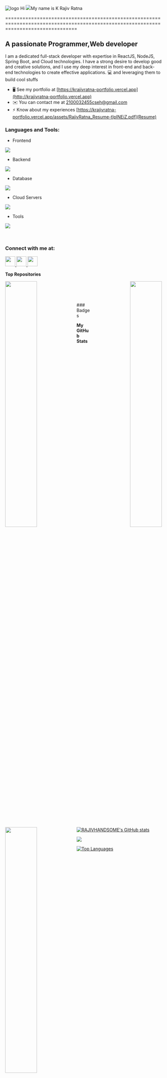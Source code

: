 ![logo](logo(1).png)
Hi ![](https://user-images.githubusercontent.com/18350557/176309783-0785949b-9127-417c-8b55-ab5a4333674e.gif)My name is K Rajiv Ratna

=====================================================================================================================================

A passionate Programmer,Web developer
-------------------------------------

I am a dedicated full-stack developer with expertise in ReactJS, NodeJS, Spring Boot, and Cloud technologies. I have a strong desire to develop good and creative solutions, and I use my deep interest in front-end and back-end technologies to create effective applications. 💻 and leveraging them to build cool stuffs

* 🖥️  See my portfolio at [https://krajivratna-portfolio.vercel.app](http://krajivratna-portfolio.vercel.app)
* ✉️  You can contact me at [2100032455cseh@gmail.com](mailto:2100032455cseh@gmail.com)
* ⚡  Know about my experiences [https://krajivratna-portfolio.vercel.app/assets/RajivRatna_Resume-tIpINEiZ.pdf](Resume)

<h3 align="left">Languages and Tools:</h3>

- Frontend
<p align="left">
  <a href="https://skillicons.dev">
    <img src="https://skillicons.dev/icons?i=js,react,redux,bootstrap" />
  </a>
</p>

- Backend
<p align="left">
  <a href="https://skillicons.dev">
    <img src="https://skillicons.dev/icons?i=java,nodejs,spring,express,mongoose" />
  </a>
</p>

- Database
<p align="left">
  <a href="https://skillicons.dev">
    <img src="https://skillicons.dev/icons?i=mongodb,mysql,postgresql" />
  </a>
</p>

- Cloud Servers
<p align="left">
  <a href="https://skillicons.dev">
    <img src="https://skillicons.dev/icons?i=aws,firebase" />
  </a>
</p>

- Tools
<p align="left">
  <a href="https://skillicons.dev">
    <img src="https://skillicons.dev/icons?i=git,github,docker,idea,vscode,postman,linux" />
  </a>
</p>

<br/>

### Connect with me at:

<p align="left"> <a href="https://www.github.com/RAJIVHANDSOME" target="_blank" rel="noreferrer"> <picture> <source media="(prefers-color-scheme: dark)" srcset="https://raw.githubusercontent.com/danielcranney/readme-generator/main/public/icons/socials/github-dark.svg" /> <source media="(prefers-color-scheme: light)" srcset="https://raw.githubusercontent.com/danielcranney/readme-generator/main/public/icons/socials/github.svg" /> <img src="https://raw.githubusercontent.com/danielcranney/readme-generator/main/public/icons/socials/github.svg" width="32" height="32" /> </picture> </a> <a href="http://www.instagram.com/rajivratna_18/?__pwa=1" target="_blank" rel="noreferrer"> <picture> <source media="(prefers-color-scheme: dark)" srcset="https://raw.githubusercontent.com/danielcranney/readme-generator/main/public/icons/socials/instagram-dark.svg" /> <source media="(prefers-color-scheme: light)" srcset="https://raw.githubusercontent.com/danielcranney/readme-generator/main/public/icons/socials/instagram.svg" /> <img src="https://raw.githubusercontent.com/danielcranney/readme-generator/main/public/icons/socials/instagram.svg" width="32" height="32" /> </picture> </a> <a href="https://www.linkedin.com/in/kokkiligadda-rajiv-ratna-79b592239/" target="_blank" rel="noreferrer"> <picture> <source media="(prefers-color-scheme: dark)" srcset="https://raw.githubusercontent.com/danielcranney/readme-generator/main/public/icons/socials/linkedin-dark.svg" /> <source media="(prefers-color-scheme: light)" srcset="https://raw.githubusercontent.com/danielcranney/readme-generator/main/public/icons/socials/linkedin.svg" /> <img src="https://raw.githubusercontent.com/danielcranney/readme-generator/main/public/icons/socials/linkedin.svg" width="32" height="32" /> </picture> </a>
</p>

<b>Top Repositories</b>

<div width="100%" align="center"><a href="https://github.com/RAJIVHANDSOME/agriinsight" align="left"><img align="left" width="45%" src="https://github-readme-stats.vercel.app/api/pin/?username=RAJIVHANDSOME&repo=agriinsight&title_color=0891b2&text_color=ffffff&icon_color=0891b2&bg_color=1c1917&hide_border=true&locale=en" /></a><a href="https://github.com/RAJIVHANDSOME/JewelleryApp" align="right"><img align="right" width="45%" src="https://github-readme-stats.vercel.app/api/pin/?username=RAJIVHANDSOME&repo=JewelleryApp&title_color=0891b2&text_color=ffffff&icon_color=0891b2&bg_color=1c1917&hide_border=true&locale=en" /></a></div><br />
<br/>
<div width="100%" align="center"><a href="https://github.com/RAJIVHANDSOME/rajiv_portfolio" align="left"><img align="left" width="45%" src="https://github-readme-stats.vercel.app/api/pin/?username=RAJIVHANDSOME&repo=rajiv_portfolio&title_color=0891b2&text_color=ffffff&icon_color=0891b2&bg_color=1c1917&hide_border=true&locale=en" /></a></div>
<br/>
<br/>
### Badges

<b>My GitHub Stats</b>

<a href="http://www.github.com/RAJIVHANDSOME"><img src="https://github-readme-stats.vercel.app/api?username=RAJIVHANDSOME&show_icons=true&hide=&count_private=true&title_color=0891b2&text_color=ffffff&icon_color=0891b2&bg_color=1c1917&hide_border=true&show_icons=true" alt="RAJIVHANDSOME's GitHub stats" /></a>

<a href="http://www.github.com/RAJIVHANDSOME"><img src="https://github-readme-streak-stats.herokuapp.com/?user=RAJIVHANDSOME&stroke=ffffff&background=1c1917&ring=0891b2&fire=0891b2&currStreakNum=ffffff&currStreakLabel=0891b2&sideNums=ffffff&sideLabels=ffffff&dates=ffffff&hide_border=true" /></a>

<a href="https://github.com/RAJIVHANDSOME" align="left"><img src="https://github-readme-stats.vercel.app/api/top-langs/?username=RAJIVHANDSOME&langs_count=10&title_color=0891b2&text_color=ffffff&icon_color=0891b2&bg_color=1c1917&hide_border=true&locale=en&custom_title=Top%20%Languages" alt="Top Languages" /></a>


